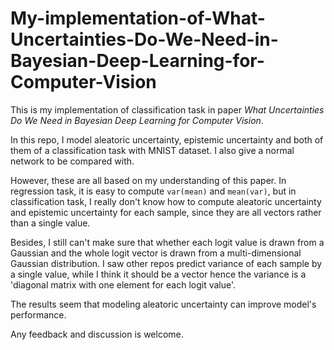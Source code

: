# My-implementation-of-What-Uncertainties-Do-We-Need-in-Bayesian-Deep-Learning-for-Computer-Vision
This is my implementation of classification task in paper _What Uncertainties Do We Need in Bayesian Deep Learning for Computer Vision_.

In this repo, I model aleatoric uncertainty, epistemic uncertainty and both of them of a classification task with MNIST dataset. I also give a normal network to be compared with.

However, these are all based on my understanding of this paper. In regression task, it is easy to compute `var(mean)` and `mean(var)`, but in classification task, I really don't know how to compute aleatoric uncertainty and epistemic uncertainty for each sample, since they are all vectors rather than a single value.

Besides, I still can't make sure that whether each logit value is drawn from a Gaussian and the whole logit vector is drawn from a multi-dimensional Gaussian distribution. I saw other repos predict variance of each sample by a single value, while I think it should be a vector hence the variance is a 'diagonal matrix with one element for each logit value'.

The results seem that modeling aleatoric uncertainty can improve model's performance.

Any feedback and discussion is welcome.
